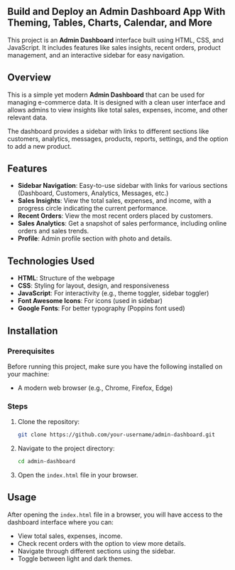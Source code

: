 ## Build and Deploy an Admin Dashboard App With Theming, Tables, Charts, Calendar, and More


This project is an **Admin Dashboard** interface built using HTML, CSS, and JavaScript. It includes features like sales insights, recent orders, product management, and an interactive sidebar for easy navigation.

 

## Overview

This is a simple yet modern **Admin Dashboard** that can be used for managing e-commerce data. It is designed with a clean user interface and allows admins to view insights like total sales, expenses, income, and other relevant data. 

The dashboard provides a sidebar with links to different sections like customers, analytics, messages, products, reports, settings, and the option to add a new product.

## Features

- **Sidebar Navigation**: Easy-to-use sidebar with links for various sections (Dashboard, Customers, Analytics, Messages, etc.)
- **Sales Insights**: View the total sales, expenses, and income, with a progress circle indicating the current performance.
- **Recent Orders**: View the most recent orders placed by customers.
- **Sales Analytics**: Get a snapshot of sales performance, including online orders and sales trends.
- **Profile**: Admin profile section with photo and details.

## Technologies Used

- **HTML**: Structure of the webpage
- **CSS**: Styling for layout, design, and responsiveness
- **JavaScript**: For interactivity (e.g., theme toggler, sidebar toggler)
- **Font Awesome Icons**: For icons (used in sidebar)
- **Google Fonts**: For better typography (Poppins font used)

## Installation

### Prerequisites

Before running this project, make sure you have the following installed on your machine:
- A modern web browser (e.g., Chrome, Firefox, Edge)

### Steps

1. Clone the repository:
    ```bash
    git clone https://github.com/your-username/admin-dashboard.git
    ```

2. Navigate to the project directory:
    ```bash
    cd admin-dashboard
    ```

3. Open the `index.html` file in your browser.

## Usage

After opening the `index.html` file in a browser, you will have access to the dashboard interface where you can:

- View total sales, expenses, income.
- Check recent orders with the option to view more details.
- Navigate through different sections using the sidebar.
- Toggle between light and dark themes.


